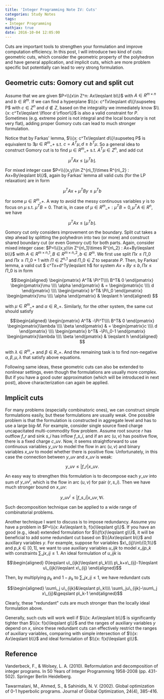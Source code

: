 ```yaml
---
title: 'Integer Programming Note IV: Cuts'
categories: Study Notes
tags:
- Integer Programming
mathjax: true
date: 2016-10-04 12:05:00
---
```


Cuts are important tools to strengthen your formulation and improve computation efficiency. In this post, I will introduce two kind of cuts: geometric cuts, which consider the geometric property of the polyhedron and have general application, and implicit cuts, which are more problem specific but potentially can lead to very strong formulation.

<!--more-->

## Geometric cuts: Gomory cut and split cut

Assume that we are given $P=\\{x\in Z^n: Ax\leqslant b\\}$ with $A\in R^{m\times n}$ and $b\in R^m$. If we can find a hyperplane $\\{x: c^Tx\leqslant d\\}\supseteq P$ with $c\in Z^n$ and $d\notin Z$, based on the integrality we immediately know $\\{x: c^Tx\leqslant \lfloor d \rfloor\\}$ is also a valid constraint for $P$. Sometimes (e.g. extreme point is not integral and the local boundary is not very flat), adding proper Gomory cuts can lead to much stronger formulation.

Notice that by Farkas' lemma, $\\{x: c^Tx\leqslant d\\}\supseteq P$ is equivalent to $\exists \mu\in R^m\_+$ s.t. $c=A^T\mu, d\geqslant b^T\mu$. So a general idea to construct Gomory cut is to find $\mu\in R^m\_+$ s.t. $A^T\mu\in Z^n$, and add cut

$$\mu^TAx\leqslant \lfloor \mu^Tb \rfloor.$$

For mixed integer case $P=\\{(x,y)\in Z^{n\_1}\times R^{n\_2} : Ax+By\leqslant b\\}$, again by Farkas' lemma all valid cuts (for the LP relaxation) are in form

$$\mu^TAx+\mu^TBy\leqslant \mu^Tb$$

for some $\mu\in R^m\_+$. A way to avoid the messy continuous variables $y$ is to focus on $\mu$ s.t. $\mu^TB=0$. That is, in case of $\mu\in R^m\_+: \mu^TB=0, \mu^TA\in R^n$, we have

$$\mu^TAx\leqslant \lfloor \mu^Tb \rfloor.$$

Gomory cut only considers improvement on the boundary. Split cut takes a step ahead by splitting the polyhedron into two (or more) and construct shared boundary cut (or even Gomory cut) for both parts. Again, consider mixed integer case: $P=\\{(x,y)\in Z^{n\_1}\times R^{n\_2} : Ax+By\leqslant b\\}$ with $A\in R^{m\times n\_1}, B\in R^{m\times n\_2}, b\in R^m$. We first use split $\Pi x\leqslant \Pi\_0$ and $\Pi x\geqslant \Pi\_0+1$ with $\Pi\in Z^{n\_1}$ and $\Pi\_0\in Z$ to separate $P$. Then, by Farkas' lemma, a valid cut $ c^Tx+d^Ty\leqslant h$ for system $Ax+By\leqslant b, \Pi x\leqslant \Pi\_0$ is in form

$$\begin{aligned} \begin{pmatrix} A^T& \Pi^T\\\\ B^T& 0 \end{pmatrix} \begin{pmatrix}\mu \\\\ \alpha \end{pmatrix} & = \begin{pmatrix}c \\\\ d \end{pmatrix} \\\\ \begin{pmatrix} b^T& \Pi\_0 \end{pmatrix} \begin{pmatrix}\mu \\\\ \alpha \end{pmatrix} & \leqslant  h \end{aligned} $$

with $\mu \in R^m\_+$ and $\alpha \in R\_+$. Similarly, for the other system, the same cut should satisfy

$$\begin{aligned} \begin{pmatrix} A^T& -\Pi^T\\\\ B^T& 0 \end{pmatrix} \begin{pmatrix}\lambda \\\\ \beta \end{pmatrix} & = \begin{pmatrix}c \\\\ d \end{pmatrix} \\\\ \begin{pmatrix} b^T& -\Pi\_0-1 \end{pmatrix} \begin{pmatrix}\lambda \\\\ \beta \end{pmatrix} & \leqslant  h \end{aligned} $$

with $\lambda \in R^m\_+$ and $\beta \in R\_+$. And the remaining task is to find non-negative $\alpha,\beta,\mu,\lambda$ that satisfy above equations.

Following same ideas, these geometric cuts can also be extended to nonlinear settings, even though the formulations are usually more complex. But if you have a good outer approximation (which will be introduced in next post), above characterization can again be applied.

## Implicit cuts

For many problems (especially combinatoric ones), we can construct simple formulations easily, but these formulations are usually weak. One possible problem is that the formulation is constructed in aggregate level and has to use a large big-$M$. For example, consider single source fixed charge uncapacitated multi-commodity flow problem. Assume root source $r$ has outflow $f\_r$ and sink $s\_i$ has inflow $f\_{s\_i}$, and if an arc $(u,v)$ has positive flow, there is a fixed charge $c\_{uv}$. Now, it seems straightforward to use continuous variables $y\_{uv}$ to model the flow in arc $(u,v)$ and binary variables $x\_{uv}$ to model whether there is positive flow. Unfortunately, in this case the connection between $y\_{uv}$ and $x\_{uv}$ is weak:

$$y\_{uv}\leqslant |f\_r|x\_{uv}.$$

An easy way to strengthen this formulation is to decompose each $y\_{uv}$ into sum of $y\_{uv}^i$, which is the flow in arc $(u,v)$ for pair $(r,s\_i)$. Then we have much stronger bound on $x\_{uv}$:

$$y\_{uv}^i\leqslant |f\_{s\_i}|x\_{uv}, \forall i.$$

Such decomposition technique can be applied to a wide range of combinatorial problems.

Another technique I want to discuss is to impose redundancy. Assume you have a problem in $P=\\{x: Ax\leqslant b, f(x)\leqslant g\\}$. If you have an good (e.g., ideal) extended formulation for $\\{f(x)\leqslant g\\}$, it will be beneficial to add some redundant cut based on $\\{Ax\leqslant b\\}$ and auxillary variables $y$. For example, suppose for variables $x\_{ij}\in\\{0,1\\}$ and $p\_k\in [0,1]$, we want to use auxiliary variables $u\_{ijk}$ to model $x\_{ij}p\_k$ with constraints $\sum\_j x\_{ij}\leqslant 1$. An ideal formulation of $u\_{ijk}$ is

$$\begin{aligned} 0\leqslant u\_{ijk}\leqslant p\_k\\\\ p\_k+x\_{ij}-1\leqslant u\_{ijk}\leqslant x\_{ij} \end{aligned}$$

Then, by multiplying $p_k$ and $1-p_k$ to $\sum\_j x\_{ij}\leqslant 1$, we have redundant cuts

$$\begin{aligned} \sum\_j u\_{ijk}&\leqslant p\_k\\\\  \sum\_ju\_{ijk}-\sum\_j x\_{ij}&\geqslant p\_k-1 \end{aligned}$$

Clearly, these "redundant" cuts are much stronger than the locally ideal formulation above.

Generally, such cuts will work well if $\\{x: Ax\leqslant b\\}$ is significantly tighter than $\\{x: f(x)\leqslant g\\}$ and the ranges of auxiliary variables $y$ depend on $x$, since these redundant cuts can effectively restrict the ranges of auxiliary variables, comparing with simple intersection of $\\{x: Ax\leqslant b\\}$ and ideal formulation of $\\{x: f(x)\leqslant g\\}$.

## Reference

Vanderbeck, F., & Wolsey, L. A. (2010). Reformulation and decomposition of integer programs. In 50 Years of Integer Programming 1958-2008 (pp. 431-502). Springer Berlin Heidelberg.

Tawarmalani, M., Ahmed, S., & Sahinidis, N. V. (2002). Global optimization of 0-1 hyperbolic programs. Journal of Global Optimization, 24(4), 385-416.
